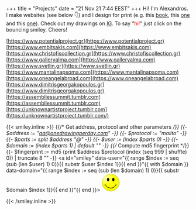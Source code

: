 +++
title = "Projects"
date = "21 Nov 21 7:44 EEST"
+++
Hi! I'm Alexandros. I make websites (see below 👇) and I design for print (e.g. this <a href="https://www.embitsakis.com/?=$3#view=persistent,0" class="intext" target="_blank">book</a>, this <a href="https://www.vogiatzogloucollection.gr/uploads/docs/2018/04/153.pdf" class="intext" target="_blank">one</a> and this <a href="https://www.vogiatzogloucollection.gr/uploads/docs/2018/04/154.pdf" class="intext" target="_blank">one</a>). Check out my drawings on <a href="https://instagram.com/onedrawingperday" class="intext" target="_blank">IG</a>. To say “<span style="color:red">hi!</span>” just click on the bouncing smiley. Cheers!

[https://www.potentialproject.gr](https://www.potentialproject.gr)
[https://www.embitsakis.com](https://www.embitsakis.com)
[https://www.christofiscollection.gr](https://www.christofiscollection.gr)
[https://www.galleryalma.com](https://www.galleryalma.com)
[https://www.svetlin.gr](https://www.svetlin.gr)
[https://www.mantalinapsoma.com](https://www.mantalinapsoma.com)
[https://www.oneangelabroad.com](https://www.oneangelabroad.com)
[https://www.dimitrisgeorgakopoulos.gr](https://www.dimitrisgeorgakopoulos.gr)
[https://assembliessummit.tumblr.com](https://assembliessummit.tumblr.com)
[https://unknownartistproject.tumblr.com](https://unknownartistproject.tumblr.com/)

{{< smiley.inline >}}
    {{/* Get address, protocol and other parameters */}}
{{- $address := "aa@onedrawingperday.com" -}}
{{- $protocol := "mailto" -}}
{{- $parts := split $address "@" -}}
{{- $user := (index $parts 0) -}}
{{- $domain := (index $parts 1) | default "" -}}
{{/* Compute md5 fingerprint */}}
{{- $fingerprint := md5 (print $address $protocol (index (seq 999 | shuffle) 0)) | truncate 8 "" -}}
<a id="smiley" data-user="{{ range $index := seq (sub (len $user) 1) 0}}{{ substr $user $index 1}}{{ end }}"{{ with $domain }} data-domain="{{ range $index := seq (sub (len $domain) 1) 0}}{{ substr $domain $index 1}}{{ end }}"{{ end }}>
  <svg xmlns="http://www.w3.org/2000/svg" xmlns:xlink="http://www.w3.org/1999/xlink" width="50" height="50" baseProfile="full" viewBox="-21 -21 42 42">
    <defs>
      <radialGradient id="b" cx=".2" cy=".2" r=".5" fx=".2" fy=".2">
        <stop offset="0" stop-color="#fff" stop-opacity=".7"/>
        <stop offset="1" stop-color="#fff" stop-opacity="0"/>
      </radialGradient>
      <radialGradient id="a" cx=".5" cy=".5" r=".5">
        <stop offset="0" stop-color="#ff0"/>
        <stop offset=".75" stop-color="#ff0"/>
        <stop offset=".95" stop-color="#ee0"/>
        <stop offset="1" stop-color="#e8e800"/>
      </radialGradient>
    </defs>
    <circle r="20" fill="url(#a)" stroke="#000" stroke-width=".15"/>
    <circle r="20" fill="url(#b)"/>
    <g id="c">
      <ellipse cx="-6" cy="-7" rx="2.5" ry="4"/>
      <path fill="none" stroke="#000" stroke-linecap="round" stroke-width=".5" d="M10.6 2.7a4 4 0 0 0 4 3"/>
    </g>
    <use xlink:href="#c" transform="scale(-1 1)"/>
    <path fill="none" stroke="#000" stroke-width=".75" d="M-12 5a13.5 13.5 0 0 0 24 0 13 13 0 0 1-24 0"/>
  </svg>
</a>
  <script>
  function updateKeyframes() {
  const styleSheet = document.styleSheets[0];
  const vw = window.innerWidth;
  const vh = window.innerHeight;
  const scrollX = window.scrollX;
  const scrollY = window.scrollY;

  const moveXKeyframes = `
    @keyframes moveX {
      from { left: ${scrollX}px; } to { left: ${scrollX + vw - 50}px; }
    }
  `;
  const moveYKeyframes = `
    @keyframes moveY {
      from { top: ${scrollY}px; } to { top: ${scrollY + vh - 50}px; }
    }
  `;

  // Remove existing keyframes
  for (let i = styleSheet.cssRules.length - 1; i >= 0; i--) {
    if (styleSheet.cssRules[i].name === 'moveX' || styleSheet.cssRules[i].name === 'moveY') {
      styleSheet.deleteRule(i);
    }
  }

  // Insert new keyframes
  styleSheet.insertRule(moveXKeyframes, styleSheet.cssRules.length);
  styleSheet.insertRule(moveYKeyframes, styleSheet.cssRules.length);
}

function onScrollOrResize() {
  requestAnimationFrame(updateKeyframes);
}

window.addEventListener('resize', onScrollOrResize);
window.addEventListener('scroll', onScrollOrResize);
updateKeyframes(); // Initial call to set keyframes

const smiley = document.getElementById('smiley');
const svg = smiley.querySelector('svg');

smiley.addEventListener('touchstart', () => {
  smiley.style.animationPlayState = 'paused';
  svg.style.transform = 'scale(1.15)';
  svg.style.filter = 'drop-shadow(0 0 15px red)';
}, { passive: true });

smiley.addEventListener('touchend', () => {
  smiley.style.animationPlayState = 'running';
  svg.style.transform = 'scale(1)';
  svg.style.filter = 'none';
}, { passive: true });

smiley.addEventListener('mouseover', () => {
  smiley.style.animationPlayState = 'paused';
});

smiley.addEventListener('mouseout', () => {
  smiley.style.animationPlayState = 'running';
});
  </script>
<script>
  // Get the smiley element
  var smileyElement = document.getElementById("smiley");

  // Reverse the user and domain stored in the data attributes
  var user = smileyElement.getAttribute("data-user").split('').reverse().join('');
  var domain = smileyElement.getAttribute("data-domain").split('').reverse().join('');

  // Construct the email address
  var email = user + "@" + domain;

  // Set the mailto link in the existing <a> element
  smileyElement.href = "mailto:" + email;
</script>
{{< /smiley.inline >}}